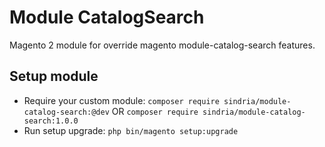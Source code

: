 # Module CatalogSearch

Magento 2 module for override magento module-catalog-search features.

## Setup module

- Require your custom module: `composer require sindria/module-catalog-search:@dev` OR `composer require sindria/module-catalog-search:1.0.0`
- Run setup upgrade: `php bin/magento setup:upgrade`
